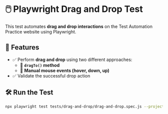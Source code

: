 # 🖱️ Playwright Drag and Drop Test  

This test automates **drag and drop interactions** on the Test Automation Practice website using Playwright.  

## 📌 Features  
- ✅ Perform **drag and drop** using two different approaches:  
  - 🔹 **`dragTo()` method**  
  - 🔹 **Manual mouse events (hover, down, up)**  
- ✅ Validate the successful drop action  

## 🛠 Run the Test  
```sh
npx playwright test tests/drag-and-drop/drag-and-drop.spec.js --project chromium --headed
